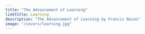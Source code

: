 ```yaml
---
title: "The Advancement of Learning"
linkTitle: Learning
description: "The Advancement of Learning by Francis Bacon"
image: "/covers/learning.jpg"
---
```

